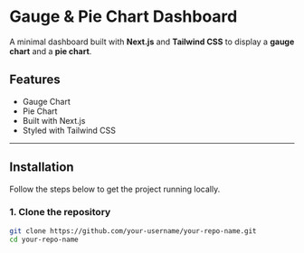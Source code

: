 
# Gauge & Pie Chart Dashboard

A minimal dashboard built with **Next.js** and **Tailwind CSS** to display a **gauge chart** and a **pie chart**.  

## Features

- Gauge Chart
- Pie Chart 
- Built with Next.js
- Styled with Tailwind CSS

---

## Installation

Follow the steps below to get the project running locally.

### 1. Clone the repository

```bash
git clone https://github.com/your-username/your-repo-name.git
cd your-repo-name
